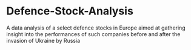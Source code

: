 # Defence-Stock-Analysis
A data analysis of a select defence stocks in Europe aimed at gathering insight into the performances of such companies before and after the invasion of Ukraine by Russia
